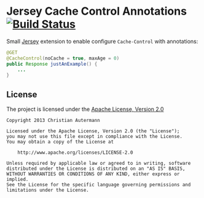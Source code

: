 # Jersey Cache Control Annotations [![Build Status](https://travis-ci.org/autermann/jersey-cache-control.png?branch=master)](https://travis-ci.org/autermann/jersey-cache-control)

Small [Jersey][jersey] extension to enable configure `Cache-Control` with annotations:

```java
@GET
@CacheControl(noCache = true, maxAge = 0)
public Response justAnExample() {
    ...
}
```

## License
The project is licensed under the [Apache License, Version 2.0][apache]

```
Copyright 2013 Christian Autermann

Licensed under the Apache License, Version 2.0 (the "License");
you may not use this file except in compliance with the License.
You may obtain a copy of the License at

    http://www.apache.org/licenses/LICENSE-2.0

Unless required by applicable law or agreed to in writing, software
distributed under the License is distributed on an "AS IS" BASIS,
WITHOUT WARRANTIES OR CONDITIONS OF ANY KIND, either express or implied.
See the License for the specific language governing permissions and
limitations under the License.
```

[apache]: http://www.apache.org/licenses/LICENSE-2.0 "Apache License, Version 2.0"
[jersey]: https://jersey.java.net/ "Jersey"